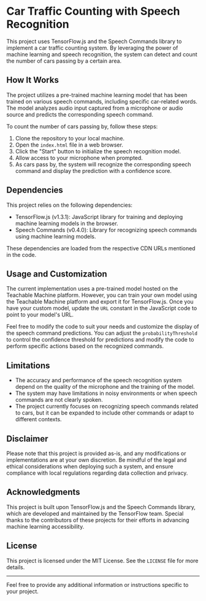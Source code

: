 # Car Traffic Counting with Speech Recognition

This project uses TensorFlow.js and the Speech Commands library to implement a car traffic counting system. By leveraging the power of machine learning and speech recognition, the system can detect and count the number of cars passing by a certain area.

## How It Works

The project utilizes a pre-trained machine learning model that has been trained on various speech commands, including specific car-related words. The model analyzes audio input captured from a microphone or audio source and predicts the corresponding speech command.

To count the number of cars passing by, follow these steps:

1. Clone the repository to your local machine.
2. Open the `index.html` file in a web browser.
3. Click the "Start" button to initialize the speech recognition model.
4. Allow access to your microphone when prompted.
5. As cars pass by, the system will recognize the corresponding speech command and display the prediction with a confidence score.

## Dependencies

This project relies on the following dependencies:

- TensorFlow.js (v1.3.1): JavaScript library for training and deploying machine learning models in the browser.
- Speech Commands (v0.4.0): Library for recognizing speech commands using machine learning models.

These dependencies are loaded from the respective CDN URLs mentioned in the code.

## Usage and Customization

The current implementation uses a pre-trained model hosted on the Teachable Machine platform. However, you can train your own model using the Teachable Machine platform and export it for TensorFlow.js. Once you have your custom model, update the `URL` constant in the JavaScript code to point to your model's URL.

Feel free to modify the code to suit your needs and customize the display of the speech command predictions. You can adjust the `probabilityThreshold` to control the confidence threshold for predictions and modify the code to perform specific actions based on the recognized commands.

## Limitations

- The accuracy and performance of the speech recognition system depend on the quality of the microphone and the training of the model.
- The system may have limitations in noisy environments or when speech commands are not clearly spoken.
- The project currently focuses on recognizing speech commands related to cars, but it can be expanded to include other commands or adapt to different contexts.

## Disclaimer

Please note that this project is provided as-is, and any modifications or implementations are at your own discretion. Be mindful of the legal and ethical considerations when deploying such a system, and ensure compliance with local regulations regarding data collection and privacy.

## Acknowledgments

This project is built upon TensorFlow.js and the Speech Commands library, which are developed and maintained by the TensorFlow team. Special thanks to the contributors of these projects for their efforts in advancing machine learning accessibility.

## License

This project is licensed under the MIT License. See the `LICENSE` file for more details.

---

Feel free to provide any additional information or instructions specific to your project.
